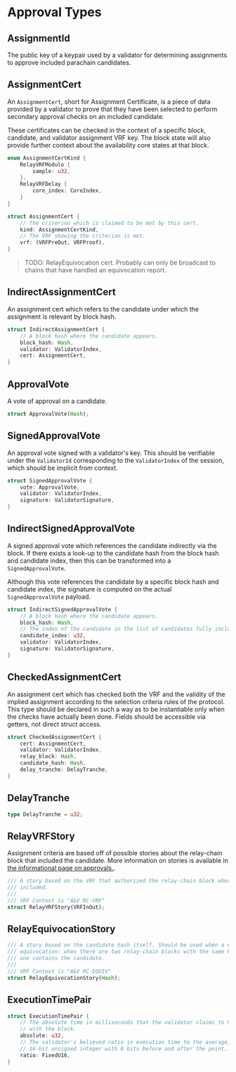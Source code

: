 # Approval Types

## AssignmentId

The public key of a keypair used by a validator for determining assignments to approve included parachain candidates.

## AssignmentCert

An `AssignmentCert`, short for Assignment Certificate, is a piece of data provided by a validator to prove that they have been selected to perform secondary approval checks on an included candidate.

These certificates can be checked in the context of a specific block, candidate, and validator assignment VRF key. The block state will also provide further context about the availability core states at that block.

```rust
enum AssignmentCertKind {
    RelayVRFModulo {
        sample: u32,
    },
    RelayVRFDelay {
        core_index: CoreIndex,
    }
}

struct AssignmentCert {
    // The criterion which is claimed to be met by this cert.
    kind: AssignmentCertKind,
    // The VRF showing the criterion is met.
    vrf: (VRFPreOut, VRFProof),
}
```

> TODO: RelayEquivocation cert. Probably can only be broadcast to chains that have handled an equivocation report.

## IndirectAssignmentCert 

An assignment cert which refers to the candidate under which the assignment is relevant by block hash.

```rust
struct IndirectAssignmentCert {
    // A block hash where the candidate appears.
    block_hash: Hash,
    validator: ValidatorIndex,
    cert: AssignmentCert,
}
```

## ApprovalVote

A vote of approval on a candidate.

```rust
struct ApprovalVote(Hash);
```

## SignedApprovalVote

An approval vote signed with a validator's key. This should be verifiable under the `ValidatorId` corresponding to the `ValidatorIndex` of the session, which should be implicit from context.

```rust
struct SignedApprovalVote {
    vote: ApprovalVote,
    validator: ValidatorIndex,
    signature: ValidatorSignature,
}
```

## IndirectSignedApprovalVote

A signed approval vote which references the candidate indirectly via the block. If there exists a look-up to the candidate hash from the block hash and candidate index, then this can be transformed into a `SignedApprovalVote`.

Although this vote references the candidate by a specific block hash and candidate index, the signature is computed on the actual `SignedApprovalVote` payload.

```rust
struct IndirectSignedApprovalVote {
    // A block hash where the candidate appears.
    block_hash: Hash,
    // The index of the candidate in the list of candidates fully included as-of the block.
    candidate_index: u32,
    validator: ValidatorIndex,
    signature: ValidatorSignature,
}
```

## CheckedAssignmentCert

An assignment cert which has checked both the VRF and the validity of the implied assignment according to the selection criteria rules of the protocol. This type should be declared in such a way as to be instantiable only when the checks have actually been done. Fields should be accessible via getters, not direct struct access.

```rust
struct CheckedAssignmentCert {
    cert: AssignmentCert,
    validator: ValidatorIndex,
    relay_block: Hash,
    candidate_hash: Hash,
    delay_tranche: DelayTranche,
}
```

## DelayTranche

```rust
type DelayTranche = u32;
```

## RelayVRFStory

Assignment criteria are based off of possible stories about the relay-chain block that included the candidate. More information on stories is available in [the informational page on approvals.](../protocol-approval.md#stories).

```rust
/// A story based on the VRF that authorized the relay-chain block where the candidate was
/// included.
///
/// VRF Context is "A&V RC-VRF"
struct RelayVRFStory(VRFInOut);
```

## RelayEquivocationStory

```rust
/// A story based on the candidate hash itself. Should be used when a candidate is an
/// equivocation: when there are two relay-chain blocks with the same RelayVRFStory, but only
/// one contains the candidate.
///
/// VRF Context is "A&V RC-EQUIV"
struct RelayEquivocationStory(Hash);
```

## ExecutionTimePair

```rust
struct ExecutionTimePair {
    // The absolute time in milliseconds that the validator claims to have taken
    // with the block.
    absolute: u32,
    // The validator's believed ratio in execution time to the average, expressed as a fixed-point
    // 16-bit unsigned integer with 8 bits before and after the point.
    ratio: FixedU16,
}
```